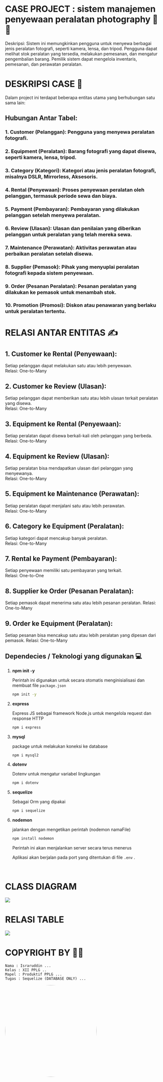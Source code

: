 # CASE PROJECT : sistem manajemen penyewaan peralatan photography 📸📸

Deskripsi:  Sistem ini memungkinkan pengguna untuk menyewa berbagai jenis peralatan fotografi, seperti kamera, lensa, dan tripod. Pengguna dapat melihat stok peralatan yang tersedia, melakukan pemesanan, dan mengatur pengembalian barang. Pemilik sistem dapat mengelola inventaris, pemesanan, dan perawatan peralatan.

# DESKRIPSI CASE 🤳

Dalam project ini terdapat beberapa entitas utama yang berhubungan satu sama lain:

## Hubungan Antar Tabel:
### 1. Customer (Pelanggan): Pengguna yang menyewa peralatan fotografi.
### 2. Equipment (Peralatan): Barang fotografi yang dapat disewa, seperti kamera, lensa, tripod.
### 3. Category (Kategori): Kategori atau jenis peralatan fotografi, misalnya DSLR, Mirrorless, Aksesoris.
### 4. Rental (Penyewaan): Proses penyewaan peralatan oleh pelanggan, termasuk periode sewa dan biaya.
### 5. Payment (Pembayaran): Pembayaran yang dilakukan pelanggan setelah menyewa peralatan.
### 6. Review (Ulasan): Ulasan dan penilaian yang diberikan pelanggan untuk peralatan yang telah mereka sewa.
### 7. Maintenance (Perawatan): Aktivitas perawatan atau perbaikan peralatan setelah disewa.
### 8. Supplier (Pemasok): Pihak yang menyuplai peralatan fotografi kepada sistem penyewaan.
### 9. Order (Pesanan Peralatan): Pesanan peralatan yang dilakukan ke pemasok untuk menambah stok.
### 10. Promotion (Promosi): Diskon atau penawaran yang berlaku untuk peralatan tertentu.

# RELASI ANTAR ENTITAS ✍️

## 1. Customer ke Rental (Penyewaan):
Setiap pelanggan dapat melakukan satu atau lebih penyewaan. <br>
Relasi: One-to-Many

## 2. Customer ke Review (Ulasan):
Setiap pelanggan dapat memberikan satu atau lebih ulasan terkait peralatan yang disewa. <br>
Relasi: One-to-Many

## 3. Equipment ke Rental (Penyewaan):
Setiap peralatan dapat disewa berkali-kali oleh pelanggan yang berbeda. <br>
Relasi: One-to-Many

## 4. Equipment ke Review (Ulasan):
Setiap peralatan bisa mendapatkan ulasan dari pelanggan yang menyewanya. <br>
Relasi: One-to-Many

## 5. Equipment ke Maintenance (Perawatan):
Setiap peralatan dapat menjalani satu atau lebih perawatan. <br>
Relasi: One-to-Many

## 6. Category ke Equipment (Peralatan):
Setiap kategori dapat mencakup banyak peralatan. <br>
Relasi: One-to-Many

## 7. Rental ke Payment (Pembayaran):
Setiap penyewaan memiliki satu pembayaran yang terkait. <br>
Relasi: One-to-One

## 8. Supplier ke Order (Pesanan Peralatan): <br>
Setiap pemasok dapat menerima satu atau lebih pesanan peralatan.
Relasi: One-to-Many

## 9. Order ke Equipment (Peralatan): <br>
Setiap pesanan bisa mencakup satu atau lebih peralatan yang dipesan dari pemasok.
Relasi: One-to-Many

## Dependecies / Teknologi yang digunakan 💻

1. **npm init -y**

    Perintah ini digunakan untuk secara otomatis menginisialisasi dan membuat file `package.json`

    ```bash
    npm init -y
    ```

2. **express**

    Express JS sebagai framework Node.js untuk mengelola request dan response HTTP

    ```bash
   npm i express
    ```

3. **mysql**

    package untuk melakukan koneksi ke database

    ```bash
    npm i mysql2
    ```

4. **dotenv**

    Dotenv untuk mengatur variabel lingkungan
    ```bash
    npm i dotenv
    ```

5. **sequelize**

    Sebagai Orm yang dipakai

    ```bash
    npm i sequelize
    ```


6. **nodemon**

    jalankan dengan mengetikan perintah (nodemon namaFile)

    ```bash
    npm install nodemon
    ```

    Perintah ini akan menjalankan server secara terus menerus

    Aplikasi akan berjalan pada port yang ditentukan di file `.env` .


<br>
    

# CLASS DIAGRAM 
<img src="./img/uml_diagram_rentalphotography.png">
 

<br>

# RELASI TABLE
<img src="./img/relasi_rental_photography.png">

<br>

# COPYRIGHT BY 🐣🐣
```
Nama : Israruddin ...
Kelas : XII PPLG .. 
Mapel : Produktif PPLG ...
Tugas : Sequelize (DATABASE ONLY) ...
```
<img src="./img/isra.jpg" width="300" style="border-radius: 50%;">





